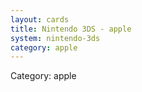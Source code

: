 ```yaml
---
layout: cards
title: Nintendo 3DS - apple
system: nintendo-3ds
category: apple
---
```

<div class="alert alert-secondary mb-4"><span class="i18n innerHTML-category">Category: </span><span class="i18n innerHTML-cat-apple">apple</span></div>
